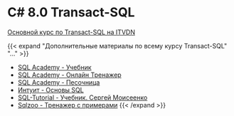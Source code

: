 # C# 8.0 Transact-SQL

[Основной курс по Transact-SQL на ITVDN](https://itvdn.com/ru/video/ssms_tsql)

[Дополнительные материалы по всему курсу Transact-SQL]:----------------------------------------------------------

{{< expand "Дополнительные материалы по всему курсу Transact-SQL" "..." >}}

  - [SQL Academy - Учебник](https://sql-academy.org/ru/guide)
  - [SQL Academy - Онлайн Тренажер](https://sql-academy.org/ru/trainer?sort=byId)
  - [SQL Academy - Песочница](https://sql-academy.org/ru/sandbox)
  - [Интуит - Основы SQL](https://intuit.ru/studies/courses/5/5/info)
  - [SQL-Tutorial - Учебник. Сергей Моисеенко](http://sql-tutorial.ru/sqlbook/ru)
  - [Sqlzoo - Тренажер c  примерами](https://sqlzoo.net/wiki/SQL_Tutorial)
    {{< /expand >}}